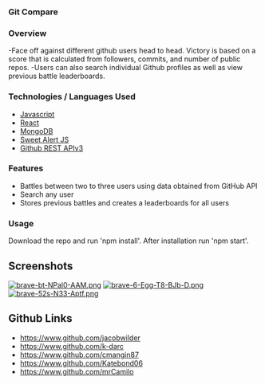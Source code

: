 ### Git Compare

### Overview
-Face off against different github users head to head. Victory is based on a score that is calculated from followers, commits, and number of public repos.
-Users can also search individual Github profiles as well as view previous battle leaderboards. 

### Technologies / Languages Used
- [Javascript](https://developer.mozilla.org/en-US/docs/Web/JavaScript)
- [React](https://reactjs.org)
- [MongoDB](https://mongodb.com)
- [Sweet Alert JS](https://sweetalert.js.org)
- [Github REST APIv3](https://developer.github.com/v3)

### Features
* Battles between two to three users using data obtained from GitHub API
* Search any user
* Stores previous battles and creates a leaderboards for all users 

### Usage
Download the repo and run 'npm install'. After installation run 'npm start'.

## Screenshots
[![brave-bt-NPal0-AAM.png](https://i.postimg.cc/vT3DF3vt/brave-bt-NPal0-AAM.png)](https://postimg.cc/cttdf72v)
[![brave-6-Egg-T8-BJb-D.png](https://i.postimg.cc/KYSGW62y/brave-6-Egg-T8-BJb-D.png)](https://postimg.cc/XrL6GDq2)
[![brave-52s-N33-Aptf.png](https://i.postimg.cc/FKyrXTrk/brave-52s-N33-Aptf.png)](https://postimg.cc/jWj0zQJR)

## Github Links
* https://www.github.com/jacobwilder
* https://www.github.com/k-darc
* https://www.github.com/cmangin87
* https://www.github.com/Katebond06
* https://www.github.com/mrCamilo
